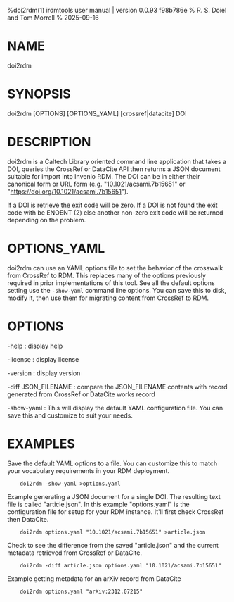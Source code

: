 %doi2rdm(1) irdmtools user manual | version 0.0.93 f98b786e
% R. S. Doiel and Tom Morrell
% 2025-09-16

# NAME

doi2rdm

# SYNOPSIS

doi2rdm [OPTIONS] [OPTIONS_YAML] [crossref|datacite] DOI

# DESCRIPTION

doi2rdm is a Caltech Library oriented command line application
that takes a DOI, queries the CrossRef or DataCite API then returns a
JSON document suitable for import into Invenio RDM. The DOI can be
in either their canonical form or URL form (e.g. "10.1021/acsami.7b15651" or
"https://doi.org/10.1021/acsami.7b15651").

If a DOI is retrieve the exit code will be zero. If a DOI is not found
the exit code with be ENOENT (2) else another non-zero exit code will be
returned depending on the problem.

# OPTIONS_YAML

doi2rdm can use an YAML options file to set the behavior of the
crosswalk from CrossRef to RDM. This replaces many of the options
previously required in prior implementations of this tool. See all the
default options setting use the `-show-yaml` command line
options. You can save this to disk, modify it, then use them for
migrating content from CrossRef to RDM.

# OPTIONS

-help
: display help

-license
: display license

-version
: display version

-diff JSON_FILENAME
: compare the JSON_FILENAME contents with record generated from CrossRef or DataCite works record

-show-yaml
: This will display the default YAML configuration file. You can save this and customize to suit your needs.

# EXAMPLES

Save the default YAML options to a file. You can customize this to match your
vocabulary requirements in your RDM deployment.

~~~
	doi2rdm -show-yaml >options.yaml
~~~

Example generating a JSON document for a single DOI. The resulting
text file is called "article.json". In this example "options.yaml"
is the configuration file for setup for your RDM instance. It'll first
check CrossRef then DataCite.

~~~
	doi2rdm options.yaml "10.1021/acsami.7b15651" >article.json
~~~

Check to see the difference from the saved "article.json" and
the current metadata retrieved from CrossRef or DataCite.

~~~
	doi2rdm -diff article.json options.yaml "10.1021/acsami.7b15651"
~~~

Example getting metadata for an arXiv record from DataCite

~~~
	doi2rdm options.yaml "arXiv:2312.07215"
~~~


